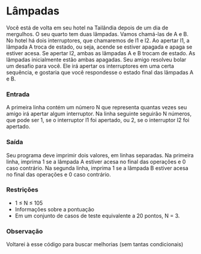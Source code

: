 # Lâmpadas #

Você está de volta em seu hotel na Tailândia depois de um dia de mergulhos. O seu quarto tem duas lâmpadas. Vamos chamá-las de A e B. No hotel há dois interruptores, que chamaremos de I1 e I2. Ao apertar I1, a lâmpada A troca de estado, ou seja, acende se estiver apagada e apaga se estiver acesa. Se apertar I2, ambas as lâmpadas A e B trocam de estado. As lâmpadas inicialmente estão ambas apagadas. Seu amigo resolveu bolar um desafio para você. Ele irá apertar os interruptores em uma certa sequência, e gostaria que você respondesse o estado final das lâmpadas A e B.

### Entrada ###
A primeira linha contém um número N que representa quantas vezes seu amigo irá apertar algum interruptor. Na linha seguinte seguirão N números, que pode ser 1, se o interruptor I1 foi apertado, ou 2, se o interruptor I2 foi apertado.
### Saída ###
Seu programa deve imprimir dois valores, em linhas separadas. Na primeira linha, imprima 1 se a lâmpada A estiver acesa no final das operações e 0 caso contrário. Na segunda linha, imprima 1 se a lâmpada B estiver acesa no final das operações e 0 caso contrário.

### Restrições ###
- 1 ≤ N ≤ 105
- Informações sobre a pontuação
- Em um conjunto de casos de teste equivalente a 20 pontos, N = 3.

### Observação ###

Voltarei à esse código para buscar melhorias (sem tantas condicionais)